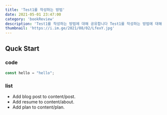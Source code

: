 ```yaml
---
title: 'Test1를 작성하는 방법'
date: 2021-05-01 23:47:00
category: 'bookReview'
description: 'Test1를 작성하는 방법에 대해 공유합니다 Test1를 작성하는 방법에 대해 공유합니다'
thumbnail: 'https://i.im.ge/2021/08/02/LfexY.jpg'
---
```


## Quck Start

### code

```javascript
const hello = "hello";
```
### list

- Add blog post to content/post.
- Add resume to content/about.
- Add plan to content/plan.
